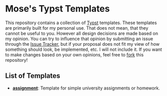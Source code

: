 # Mose's Typst Templates

This repository contains a collection of [Typst](https://typst.app) templates.
These templates are primarily built for my personal use. That does not mean, that
they cannot be useful to you. However all design decisions are made based on my
opinion. You can try to influence that opinion by submitting an issue through the
[Issue Tracker](https://github.com/moseschmiedel/mose-typst-templates/issues), but
if your proposal does not fit my view of how something should look, be implemented, etc.
I will not include it. If you want to make changes based on your own opinions, feel free
to [fork](https://github.com/moseschmiedel/mose-typst-templates/fork) this repository!

## List of Templates

-   [**assignment**](src/assignment.typ): Template for simple university assignments or homework.
